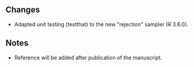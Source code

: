 ## Changes

- Adapted unit testing (testthat) to the new "rejection" sampler (R 3.6.0).

## Notes

- Reference will be added after publication of the manuscript.